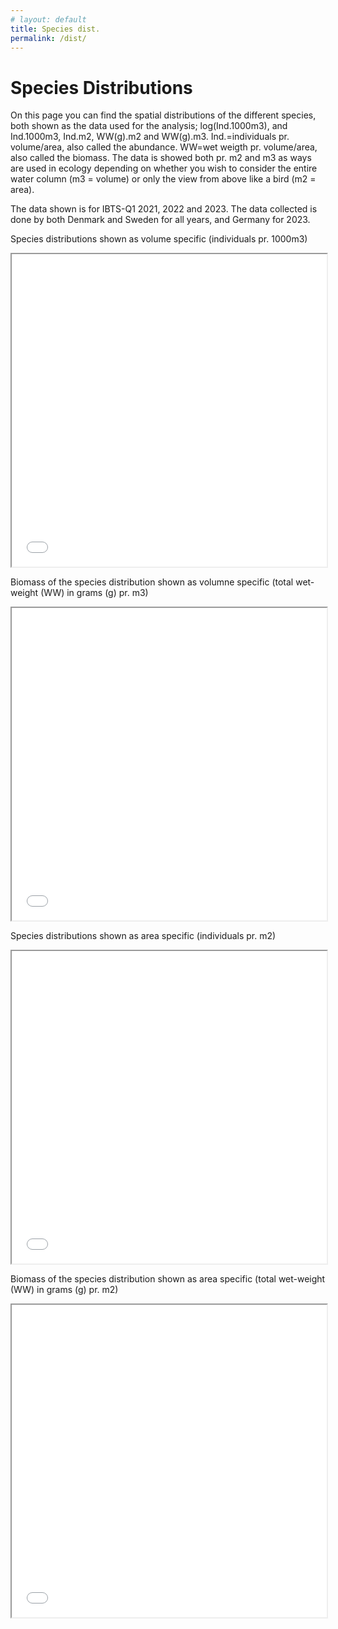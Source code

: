 ```yaml
---
# layout: default
title: Species dist.
permalink: /dist/
---
```

# **Species Distributions**

On this page you can find the spatial distributions of the different species, both shown as the data used for the analysis; log(Ind.1000m3), and Ind.1000m3, Ind.m2, WW(g).m2 and WW(g).m3. Ind.=individuals pr. volume/area, also called the abundance. WW=wet weigth pr. volume/area, also called the biomass. The data is showed both pr. m2 and m3 as ways are used in ecology depending on whether you wish to consider the entire water column (m3 = volume) or only the view from above like a bird (m2 = area). 

The data shown is for IBTS-Q1 2021, 2022 and 2023. The data collected is done by both Denmark and Sweden for all years, and Germany for 2023. 

Species distributions shown as volume specific (individuals pr. 1000m3)
<iframe src="../assets/Ind1000m3.html" width="100%" height="500px"></iframe>

Biomass of the species distribution shown as volumne specific (total wet-weight (WW) in grams (g) pr. m3)
<iframe src="../assets/WW(g)m3.html" width="100%" height="500px"></iframe>

Species distributions shown as area specific (individuals pr. m2)
<iframe src="../assets/Indm2.html" width="100%" height="500px"></iframe>

Biomass of the species distribution shown as area specific (total wet-weight (WW) in grams (g) pr. m2)
<iframe src="../assets/WW(g)m2.html" width="100%" height="500px"></iframe>

<!-- try 2

{% include Ind1000m3.html %} -->